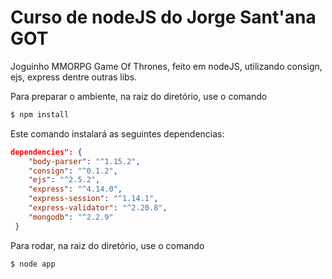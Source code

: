 # Curso de nodeJS do Jorge Sant'ana GOT
Joguinho MMORPG Game Of Thrones, feito em nodeJS, utilizando consign, ejs, express dentre outras libs.

Para preparar o ambiente, na raiz do diretório, use o comando 
```bash
$ npm install
```

Este comando instalará as seguintes dependencias:

```json
dependencies": {
    "body-parser": "^1.15.2",
    "consign": "^0.1.2",
    "ejs": "^2.5.2",
    "express": "^4.14.0",
    "express-session": "^1.14.1",
    "express-validator": "^2.20.8",
    "mongodb": "^2.2.9"
 }
```
Para rodar, na raiz do diretório, use o comando 
```bash
$ node app
```
